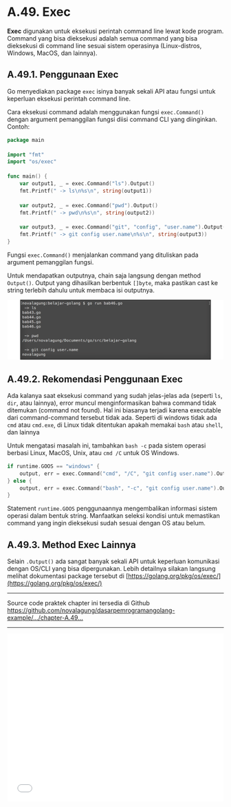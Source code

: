# A.49. Exec

**Exec** digunakan untuk eksekusi perintah command line lewat kode program. Command yang bisa dieksekusi adalah semua command yang bisa dieksekusi di command line sesuai sistem operasinya (Linux-distros, Windows, MacOS, dan lainnya).

## A.49.1. Penggunaan Exec

Go menyediakan package `exec` isinya banyak sekali API atau fungsi untuk keperluan eksekusi perintah command line.

Cara eksekusi command adalah menggunakan fungsi `exec.Command()` dengan argument pemanggilan fungsi diisi command CLI yang diinginkan. Contoh:

```go
package main

import "fmt"
import "os/exec"

func main() {
    var output1, _ = exec.Command("ls").Output()
    fmt.Printf(" -> ls\n%s\n", string(output1))

    var output2, _ = exec.Command("pwd").Output()
    fmt.Printf(" -> pwd\n%s\n", string(output2))

    var output3, _ = exec.Command("git", "config", "user.name").Output()
    fmt.Printf(" -> git config user.name\n%s\n", string(output3))
}
```

Fungsi `exec.Command()` menjalankan command yang dituliskan pada argument pemanggilan fungsi.

Untuk mendapatkan outputnya, chain saja langsung dengan method `Output()`. Output yang dihasilkan berbentuk `[]byte`, maka pastikan cast ke string terlebih dahulu untuk membaca isi outputnya.

![Ekeskusi command menggunakan exec](images/A_exec_1_exec.png)

## A.49.2. Rekomendasi Penggunaan Exec

Ada kalanya saat eksekusi command yang sudah jelas-jelas ada (seperti `ls`, `dir`, atau lainnya), error muncul menginformasikan bahwa command tidak ditemukan (command not found). Hal ini biasanya terjadi karena executable dari command-command tersebut tidak ada. Seperti di windows tidak ada `cmd` atau `cmd.exe`, di Linux tidak ditentukan apakah memakai `bash` atau `shell`, dan lainnya

Untuk mengatasi masalah ini, tambahkan `bash -c` pada sistem operasi berbasi Linux, MacOS, Unix, atau `cmd /C` untuk OS Windows.

```go
if runtime.GOOS == "windows" {
    output, err = exec.Command("cmd", "/C", "git config user.name").Output()
} else {
    output, err = exec.Command("bash", "-c", "git config user.name").Output()
}
```

Statement `runtime.GOOS` penggunaannya mengembalikan informasi sistem operasi dalam bentuk string. Manfaatkan seleksi kondisi untuk memastikan command yang ingin dieksekusi sudah sesuai dengan OS atau belum.

## A.49.3. Method Exec Lainnya

Selain `.Output()` ada sangat banyak sekali API untuk keperluan komunikasi dengan OS/CLI yang bisa dipergunakan. Lebih detailnya silakan langsung melihat dokumentasi package tersebut di [https://golang.org/pkg/os/exec/](https://golang.org/pkg/os/exec/)

---

<div class="source-code-link">
    <div class="source-code-link-message">Source code praktek chapter ini tersedia di Github</div>
    <a href="https://github.com/novalagung/dasarpemrogramangolang-example/tree/master/chapter-A.49-exec">https://github.com/novalagung/dasarpemrogramangolang-example/.../chapter-A.49...</a>
</div>

---

<iframe src="partial/ebooks.html" width="100%" height="390px" frameborder="0" scrolling="no"></iframe>
